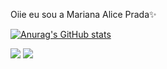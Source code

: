 Oiie eu sou a Mariana Alice Prada✨

[![Anurag's GitHub stats](https://github-readme-stats.vercel.app/api?username=marianaalicepr&show_icontrue&theme=dracula)](https://github.com/anuraghazra/github-readme-stats)

<div> 
  <a href="https://www.youtube.com/@marianaalicepr" target="_blank"><img src="https://img.shields.io/badge/YouTube-FF0000?style=for-the-badge&logo=youtube&logoColor=white" target="_blank"></a>
  <a href="https://instagram.com/marianaalicepr?igshid=M2RkZGJiMzhjOQ==" target="_blank"><img src="https://img.shields.io/badge/-Instagram-%23E4405F?style=for-the-badge&logo=instagram&logoColor=white" target="_blank"></a>  
</div>
